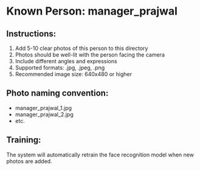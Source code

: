 
# Known Person: manager_prajwal

## Instructions:
1. Add 5-10 clear photos of this person to this directory
2. Photos should be well-lit with the person facing the camera
3. Include different angles and expressions
4. Supported formats: .jpg, .jpeg, .png
5. Recommended image size: 640x480 or higher

## Photo naming convention:
- manager_prajwal_1.jpg
- manager_prajwal_2.jpg
- etc.

## Training:
The system will automatically retrain the face recognition model when new photos are added.
